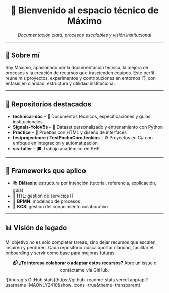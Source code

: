 <h1 align="center">👋 Bienvenido al espacio técnico de Máximo</h1>
<p align="center"><em>Documentación clara, procesos escalables y visión institucional</em></p>

<hr>

<h2>🧭 Sobre mí</h2>
<p>Soy Máximo, apasionado por la documentación técnica, la mejora de procesos y la creación de recursos que trascienden equipos. Este perfil reúne mis proyectos, experimentos y contribuciones en entornos IT, con énfasis en claridad, estructura y utilidad institucional.</p>

<hr>

<h2>📂 Repositorios destacados</h2>
<ul>
  <li><strong>technical-doc</strong> – 📄 Documentos técnicos, especificaciones y guías institucionales</li>
  <li><strong>Signals-YoloV5s</strong> – 🧠 Dataset personalizado y entrenamiento con Python</li>
  <li><strong>Practice</strong> – 🧪 Pruebas con HTML y diseño de interfaces</li>
  <li><strong>testprojectcore / TestPochoCoreJenkins</strong> – ⚙️ Proyectos en C# con enfoque en integración y automatización</li>
  <li><strong>sis-taller</strong> – 🎓 Trabajo académico en PHP</li>
</ul>

<hr>

<h2>📐 Frameworks que aplico</h2>
<ul>
  <li>📚 <strong>Diátaxis</strong>: estructura por intención (tutorial, referencia, explicación, guía)</li>
  <li>🔄 <strong>ITIL</strong>: gestión de servicios IT</li>
  <li>🧩 <strong>BPMN</strong>: modelado de procesos</li>
  <li>🧠 <strong>KCS</strong>: gestión del conocimiento colaborativo</li>
</ul>

<hr>

<h2>📊 Visión de legado</h2>
<p>Mi objetivo no es solo completar tareas, sino dejar recursos que escalen, inspiren y perduren. Cada repositorio busca aportar claridad, facilitar el onboarding y servir como base para mejoras futuras.</p>

<p align="center"><strong>📬 ¿Te interesa colaborar o adaptar estos recursos?</strong> Abre un issue o contáctame vía GitHub.</p>
![Anurag's GitHub stats](https://github-readme-stats.vercel.app/api?username=MAONLY2410&show_icons=true&theme=transparent)
<!---
MAONLY2410/MAONLY2410 is a ✨ special ✨ repository because its `README.md` (this file) appears on your GitHub profile.
You can click the Preview link to take a look at your changes.
--->
